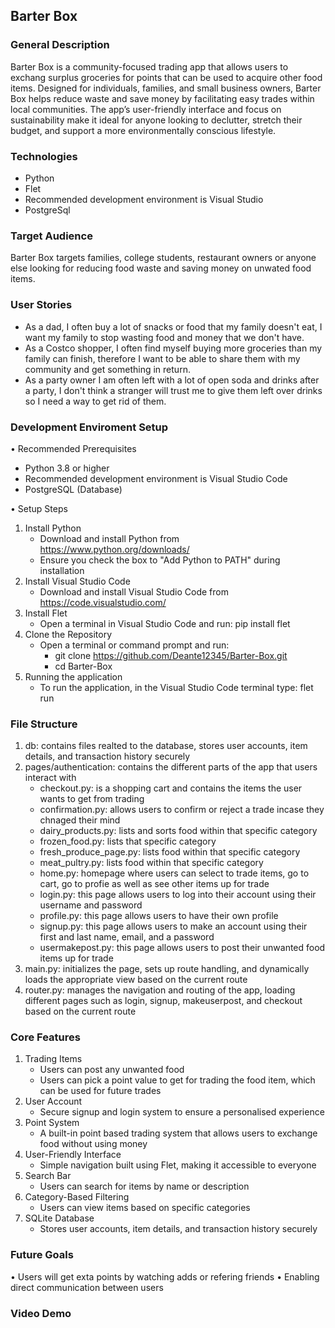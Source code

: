 ## Barter Box 

### General Description
Barter Box is a community-focused trading app that allows users to exchang surplus groceries for points that can be used to acquire other food items. Designed for individuals, families, and small business owners, Barter Box helps reduce waste and save money by facilitating easy trades within local communities. The app’s user-friendly interface and focus on sustainability make it ideal for anyone looking to declutter, stretch their budget, and support a more environmentally conscious lifestyle.

### Technologies
- Python
- Flet
- Recommended development environment is Visual Studio
- PostgreSql

### Target Audience
Barter Box targets families, college students, restaurant owners or anyone else looking for reducing food waste and saving money on unwated food items.

### User Stories
-  As a dad, I often buy a lot of snacks or food that my family doesn't eat, I want my family to stop wasting food and money that we don't have. 
-  As a Costco shopper, I often find myself buying more groceries than my family can finish, therefore I want to be able to share them with my community and get something in return. 
-  As a party owner I am often left with a lot of open soda and drinks after a party, I don't think a stranger will trust me to give them left over drinks so I need a way to get rid of them. 

### Development Enviroment Setup
• Recommended Prerequisites
- Python 3.8 or higher
- Recommended development environment is Visual Studio Code
- PostgreSQL (Database)

• Setup Steps
1. Install Python
   - Download and install Python from https://www.python.org/downloads/
   - Ensure you check the box to "Add Python to PATH" during installation
2. Install Visual Studio Code
   - Download and install Visual Studio Code from https://code.visualstudio.com/
3. Install Flet
   - Open a terminal in Visual Studio Code and run: pip install flet
4. Clone the Repository
   - Open a terminal or command prompt and run: 
     - git clone https://github.com/Deante12345/Barter-Box.git
     - cd Barter-Box
5. Running the application
   - To run the application, in the Visual Studio Code terminal type: flet run

### File Structure
1. db: contains files realted to the database, stores user accounts, item details, and transaction history securely
2. pages/authentication: contains the different parts of the app that users interact with
    - checkout.py: is a shopping cart and contains the items the user wants to get from trading
    - confirmation.py: allows users to confirm or reject a trade incase they chnaged their mind
    - dairy_products.py: lists and sorts food within that specific category
    - frozen_food.py: lists that specific category
    - fresh_produce_page.py: lists food within that specific category
    - meat_pultry.py: lists food within that specific category
    - home.py: homepage where users can select to trade items, go to cart, go to profie as well as see other items up for trade
    - login.py: this page allows users to log into their account using their username and password
    - profile.py: this page allows users to have their own profile
    - signup.py: this page allows users to make an account using their first and last name, email, and a password 
    - usermakepost.py: this page allows users to post their unwanted food items up for trade
3. main.py: initializes the page, sets up route handling, and dynamically loads the appropriate view based on the current route
4. router.py: manages the navigation and routing of the app, loading different pages such as login, signup, makeuserpost, and checkout based on the current route

### Core Features
1. Trading Items
    - Users can post any unwanted food
    - Users can pick a point value to get for trading the food item, which can be used for future trades
2.  User Account
    - Secure signup and login system to ensure a personalised experience
3. Point System
    - A built-in point based trading system that allows users to exchange food without using money
4. User-Friendly Interface
    - Simple navigation built using Flet, making it accessible to everyone
5. Search Bar
    - Users can search for items by name or description
6. Category-Based Filtering
    - Users can view items based on specific categories
7. SQLite Database
    - Stores user accounts, item details, and transaction history securely

### Future Goals
• Users will get exta points by watching adds or refering friends
• Enabling direct communication between users

### Video Demo
